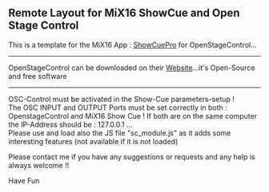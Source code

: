 ## Remote Layout for MiX16 ShowCue and Open Stage Control
This is a template for the MiX16 App : [ShowCuePro](https://mix16showcue.com/) for OpenStageControl...

---
OpenStageControl can be downloaded on their [Website](https://openstagecontrol.ammd.net/)...it's Open-Source and free software  

---
OSC-Control must be activated in the Show-Cue parameters-setup !    
The OSC INPUT and OUTPUT Ports must be set correctly in both : OpenstageControl and MiX16 Show Cue !  If both are on the same computer the IP-Address should be : 127.0.0.1 ...   
Please use and load also the JS file "sc_module.js" as it adds some interesting features (not available if it is not loaded)     

Please contact me if you have any suggestions or requests and any help is always welcome !!

Have Fun
